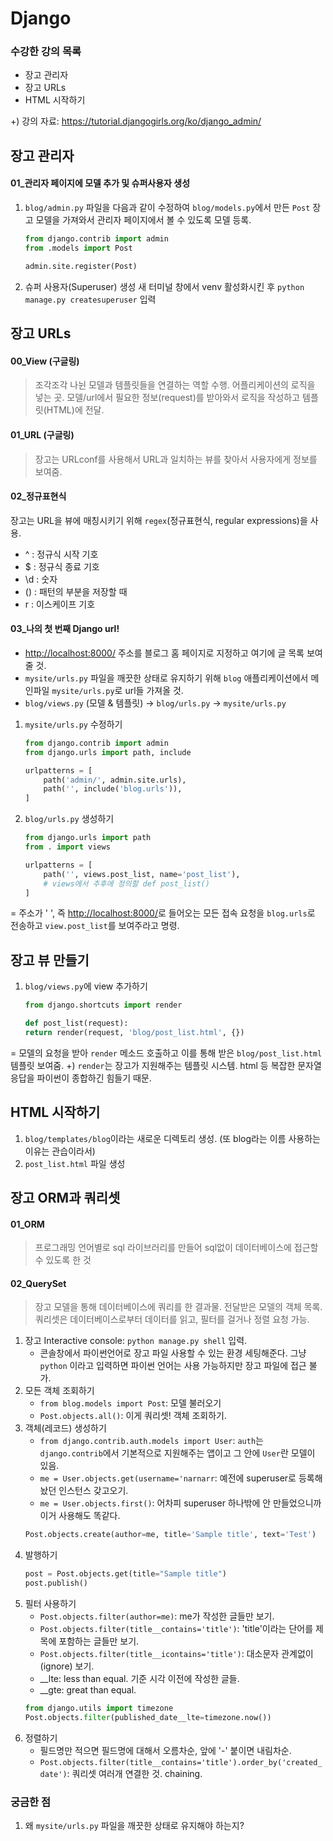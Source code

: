 # Django

### 수강한 강의 목록
- 장고 관리자
- 장고 URLs
- HTML 시작하기

+) 강의 자료: <https://tutorial.djangogirls.org/ko/django_admin/>

## 장고 관리자
#### 01_관리자 페이지에 모델 추가 및 슈퍼사용자 생성
1. `blog/admin.py` 파일을 다음과 같이 수정하여 `blog/models.py`에서 만든 `Post` 장고 모델을
 가져와서 관리자 페이지에서 볼 수 있도록 모델 등록.
    ```python
    from django.contrib import admin
    from .models import Post
    
    admin.site.register(Post)
    ```
2. 슈퍼 사용자(Superuser) 생성
새 터미널 창에서 venv 활성화시킨 후 `python manage.py createsuperuser` 입력

## 장고 URLs
#### 00_View (구글링)
> 조각조각 나뉜 모델과 템플릿들을 연결하는 역할 수행. 어플리케이션의 로직을 넣는 곳.
> 모델/url에서 필요한 정보(request)를 받아와서 로직을 작성하고 템플릿(HTML)에 전달.

#### 01_URL (구글링)
> 장고는 URLconf를 사용해서 URL과 일치하는 뷰를 찾아서 사용자에게 정보를 보여줌.

#### 02_정규표현식
장고는 URL을 뷰에 매칭시키기 위해 `regex`(정규표현식, regular expressions)을 사용.
- ^ : 정규식 시작 기호
- $ : 정규식 종료 기호
- \d : 숫자
- () : 패턴의 부분을 저장할 때
- r : 이스케이프 기호

#### 03_나의 첫 번째 Django url!
- <http://localhost:8000/> 주소를 블로그 홈 페이지로 지정하고 여기에 글 목록 보여줄 것.
- `mysite/urls.py` 파일을 깨끗한 상태로 유지하기 위해 `blog` 애플리케이션에서 메인파일 `mysite/urls.py`로 url들 가져올 것.
- `blog/views.py` (모델 & 템플릿) -> `blog/urls.py` -> `mysite/urls.py`

1. `mysite/urls.py` 수정하기
    ```python
    from django.contrib import admin
    from django.urls import path, include
    
    urlpatterns = [
        path('admin/', admin.site.urls),
        path('', include('blog.urls')),
    ]
    ```

2. `blog/urls.py` 생성하기
    ```python
    from django.urls import path
    from . import views
    
    urlpatterns = [
        path('', views.post_list, name='post_list'),  
        # views에서 추후에 정의할 def post_list()
    ]
    ```
= 주소가 ' ', 즉 <http://localhost:8000/>로 들어오는 모든 접속 요청을 `blog.urls`로 전송하고 `view.post_list`를 보여주라고 명령.

## 장고 뷰 만들기
1. `blog/views.py`에 view 추가하기
    ```python
   from django.shortcuts import render
   
    def post_list(request):
    return render(request, 'blog/post_list.html', {})
    ```
= 모델의 요청을 받아 `render` 메소드 호출하고 이를 통해 받은 `blog/post_list.html` 템플릿 보여줌.
+) `render`는 장고가 지원해주는 템플릿 시스템. html 등 복잡한 문자열 응답을 파이썬이 종합하긴 힘들기 때문.

## HTML 시작하기
1. `blog/templates/blog`이라는 새로운 디렉토리 생성. (또 blog라는 이름 사용하는 이유는 관습이라서)
2. `post_list.html` 파일 생성

## 장고 ORM과 쿼리셋
#### 01_ORM
> 프로그래밍 언어별로 sql 라이브러리를 만들어 sql없이 데이터베이스에 접근할 수 있도록 한 것

#### 02_QuerySet
> 장고 모델을 통해 데이터베이스에 쿼리를 한 결과물. 전달받은 모델의 객체 목록.
> 쿼리셋은 데이터베이스로부터 데이터를 읽고, 필터를 걸거나 정렬 요청 가능.

1. 장고 Interactive console: `python manage.py shell` 입력.
    - 콘솔창에서 파이썬언어로 장고 파일 사용할 수 있는 환경 세팅해준다. 그냥 `python` 이라고 입력하면 파이썬 언어는 사용 가능하지만 장고 파일에 접근 불가.
2. 모든 객체 조회하기
    - `from blog.models import Post`: 모델 불러오기
    - `Post.objects.all()`: 이게 쿼리셋! 객체 조회하기.
3. 객체(레코드) 생성하기
    - `from django.contrib.auth.models import User`: `auth`는 `django.contrib`에서 기본적으로 지원해주는 앱이고 그 안에 `User`란 모델이 있음.
    - `me = User.objects.get(username='narnarr`: 예전에 superuser로 등록해놨던 인스턴스 갖고오기.
    - `me = User.objects.first()`: 어차피 superuser 하나밖에 안 만들었으니까 이거 사용해도 똑같다.
    ```python
    Post.objects.create(author=me, title='Sample title', text='Test')
    ```
4. 발행하기
    ```python
    post = Post.objects.get(title="Sample title")
   post.publish()
    ```
5. 필터 사용하기
    - `Post.objects.filter(author=me)`: me가 작성한 글들만 보기.
    - `Post.objects.filter(title__contains='title')`: 'title'이라는 단어를 제목에 포함하는 글들만 보기.
    - `Post.objects.filter(title__icontains='title')`: 대소문자 관계없이(ignore) 보기.
    - __lte: less than equal. 기준 시각 이전에 작성한 글들.
    - __gte: great than equal.
    ```python
    from django.utils import timezone
   Post.objects.filter(published_date__lte=timezone.now())
    ```
 6. 정렬하기
    - 필드명만 적으면 필드명에 대해서 오름차순, 앞에 '-' 붙이면 내림차순.
    - `Post.objects.filter(title__contains='title').order_by('created_date')`: 쿼리셋 여러개 연결한 것. chaining.
 
 
### 궁금한 점
1. 왜 `mysite/urls.py` 파일을 깨끗한 상태로 유지해야 하는지?
